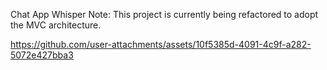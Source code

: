 Chat App Whisper
Note: This project is currently being refactored to adopt the MVC architecture.

https://github.com/user-attachments/assets/10f5385d-4091-4c9f-a282-5072e427bba3

